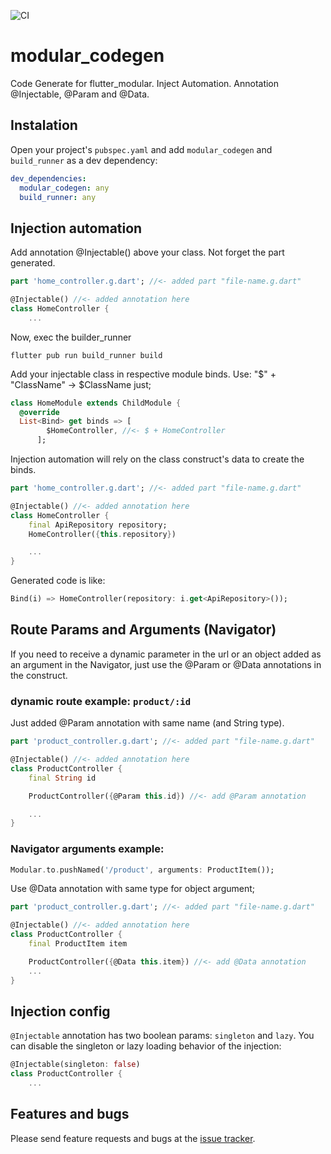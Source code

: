 ![CI](https://github.com/Flutterando/modular/workflows/CI/badge.svg)

# modular_codegen

Code Generate for flutter_modular. Inject Automation. Annotation @Injectable, @Param and @Data.

## Instalation

Open your project's `pubspec.yaml` and add `modular_codegen` and `build_runner` as a dev dependency:

```yaml
dev_dependencies:
  modular_codegen: any
  build_runner: any
```

## Injection automation

Add annotation @Injectable() above your class. Not forget the part generated.

```dart
part 'home_controller.g.dart'; //<- added part "file-name.g.dart"

@Injectable() //<- added annotation here
class HomeController {
    ...
```

Now, exec the builder_runner
```
flutter pub run build_runner build
```

Add your injectable class in respective module binds.
Use: "$" + "ClassName" -> $ClassName just;

```dart
class HomeModule extends ChildModule {
  @override
  List<Bind> get binds => [
        $HomeController, //<- $ + HomeController
      ];
```

Injection automation will rely on the class construct's data to create the binds.


```dart
part 'home_controller.g.dart'; //<- added part "file-name.g.dart"

@Injectable() //<- added annotation here
class HomeController {
    final ApiRepository repository;
    HomeController({this.repository})

    ...
}
```

Generated code is like:
```dart
Bind(i) => HomeController(repository: i.get<ApiRepository>());
```

## Route Params and Arguments (Navigator)

If you need to receive a dynamic parameter in the url or an object added as an argument in the Navigator, just use the @Param or @Data annotations in the construct.

### dynamic route example: `product/:id`

Just added @Param annotation with same name (and String type).

```dart
part 'product_controller.g.dart'; //<- added part "file-name.g.dart"

@Injectable() //<- added annotation here
class ProductController {
    final String id

    ProductController({@Param this.id}) //<- add @Param annotation

    ...
}
```



### Navigator arguments example:

```dart
Modular.to.pushNamed('/product', arguments: ProductItem());
```

Use @Data annotation with same type for object argument;

```dart
part 'product_controller.g.dart'; //<- added part "file-name.g.dart"

@Injectable() //<- added annotation here
class ProductController {
    final ProductItem item

    ProductController({@Data this.item}) //<- add @Data annotation
    ...
}
```

## Injection config

`@Injectable` annotation has two boolean params: `singleton` and `lazy`.
You can disable the singleton or lazy loading behavior of the injection:

```dart
@Injectable(singleton: false) 
class ProductController {
    ...
```

## Features and bugs

Please send feature requests and bugs at the [issue tracker](https://github.com/Flutterando/modular/issues).